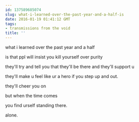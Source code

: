 ```yaml
---
id: 137589685074
slug: what-i-learned-over-the-past-year-and-a-half-is
date: 2016-01-19 01:41:12 GMT
tags:
- transmissions from the void
title: ''
---
```



what i learned over the past year and a half

is that ppl will insist you kill yourself over purity

they'll try and tell you that they'll be there and they'll support u

they'll make u feel like ur a hero if you step up and out.

they'll cheer you on

but when the time comes

you find urself standing there.

alone.